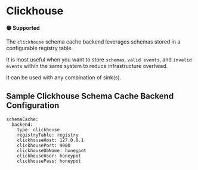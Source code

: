 # Clickhouse

**🟢 Supported**

The `clickhouse` schema cache backend leverages schemas stored in a configurable registry table.

It is most useful when you want to store `schemas`, `valid events`, and `invalid events` within the same system to reduce infrastructure overhead.

It can be used with any combination of sink(s).

## Sample Clickhouse Schema Cache Backend Configuration

```
schemaCache:
  backend:
    type: clickhouse
    registryTable: registry
    clickhouseHost: 127.0.0.1
    clickhousePort: 9000
    clickhouseDbName: honeypot
    clickhouseUser: honeypot
    clickhousePass: honeypot
```

